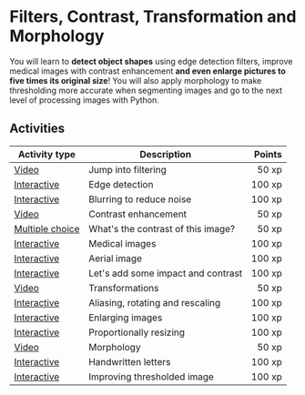 # Filters, Contrast, Transformation and Morphology

You will learn to **detect object shapes** using edge detection filters, improve medical images with contrast enhancement **and even enlarge pictures to five times its original size**! You will also apply morphology to make thresholding more accurate when segmenting images and go to the next level of processing images with Python.

## Activities

Activity type             | Description                              | Points
--------------------------|------------------------------------------|-------:
[Video](v/1.mp4)          | Jump into filtering                      |  50 xp
[Interactive](e/1.md)     | Edge detection                           | 100 xp
[Interactive](e/2.md)     | Blurring to reduce noise                 | 100 xp
[Video](v/2.mp4)          | Contrast enhancement                     |  50 xp
[Multiple choice](e/3.md) | What's the contrast of this image?       |  50 xp
[Interactive](e/4.md)     | Medical images                           | 100 xp
[Interactive](e/5.md)     | Aerial image                             | 100 xp
[Interactive](e/6.md)     | Let's add some impact and contrast       | 100 xp
[Video](v/3.mp4)          | Transformations                          |  50 xp
[Interactive](e/7.md)     | Aliasing, rotating and rescaling         | 100 xp
[Interactive](e/8.md)     | Enlarging images                         | 100 xp
[Interactive](e/9.md)     | Proportionally resizing                  | 100 xp
[Video](v/4.mp4)          | Morphology                               |  50 xp
[Interactive](e/10.md)    | Handwritten letters                      | 100 xp
[Interactive](e/11.md)    | Improving thresholded image              | 100 xp
